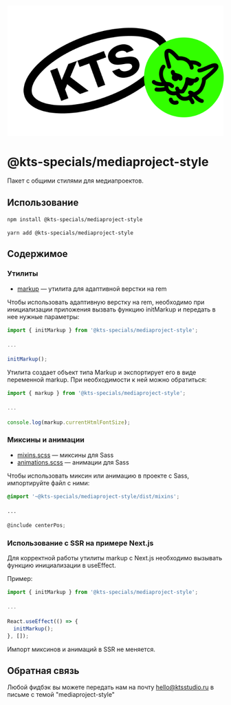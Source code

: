 ![kts](./logo.png)

# @kts-specials/mediaproject-style

Пакет с общими стилями для медиапроектов.

## Использование

`npm install @kts-specials/mediaproject-style`

`yarn add @kts-specials/mediaproject-style`

## Содержимое

### Утилиты

* [markup](./src/markup) — утилита для адаптивной верстки на rem

Чтобы использовать адаптивную верстку на rem, необходимо при инициализации приложения вызвать функцию initMarkup и передать в нее нужные параметры:

```typescript
import { initMarkup } from '@kts-specials/mediaproject-style';

...

initMarkup();
```

Утилита создает объект типа Markup и экспортирует его в виде переменной markup. При необходимости к ней можно обратиться:

```typescript
import { markup } from '@kts-specials/mediaproject-style';

...

console.log(markup.currentHtmlFontSize);
```

### Миксины и анимации

* [mixins.scss](./src/mixins.scss) — миксины для Sass
* [animations.scss](./src/animations.scss) — анимации для Sass

Чтобы использовать миксин или анимацию в проекте с Sass, импортируйте файл с ними:

```scss
@import '~@kts-specials/mediaproject-style/dist/mixins';

...

@include centerPos;
```

### Использование с SSR на примере Next.js

Для корректной работы утилиты markup с Next.js необходимо вызывать функцию инициализации в useEffect.

Пример:

```typescript
import { initMarkup } from '@kts-specials/mediaproject-style';

...

React.useEffect(() => {
  initMarkup();
}, []);
```

Импорт миксинов и анимаций в SSR не меняется.

## Обратная связь

Любой фидбэк вы можете передать нам на почту [hello@ktsstudio.ru](mailto:hello@ktsstudio.ru) в письме с темой "mediaproject-style"
